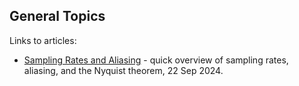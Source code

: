 ## General Topics

Links to articles:

- [Sampling Rates and Aliasing](aliasing/README.md) - quick overview of sampling rates, aliasing, and the Nyquist theorem, 22 Sep 2024.